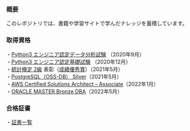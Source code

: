 ### 概要
このレポジトリでは、書籍や学習サイトで学んだナレッジを蓄積しています。<br>

### 取得資格
・[Python3 エンジニア認定データ分析試験](https://www.pythonic-exam.com/exam/analyist) （2020年9月）<br>
・[Python3 エンジニア認定基礎試験](https://www.pythonic-exam.com/exam/basic) （2020年12月）<br>
・[統計検定 2級](https://www.toukei-kentei.jp/about/grade2/) 表彰（[成績優秀賞](https://github.com/y-sh-ml/Books/blob/main/%E5%90%88%E6%A0%BC%E8%A8%BC%E6%9B%B8/%E7%B5%B1%E8%A8%88%E6%A4%9C%E5%AE%9A2%E7%B4%9A%20%E8%A1%A8%E5%BD%B0.pdf)）（2021年5月）<br>
・[PostgreSQL（OSS-DB） Silver](https://oss-db.jp/outline/silver)（2021年5月）<br>
・[AWS Certified Solutions Architect – Associate](https://aws.amazon.com/jp/certification/certified-solutions-architect-associate/)（2022年1月）<br>
・[ORACLE MASTER Bronze DBA](https://education.oracle.com/ja/oracle-master-bronze-dba-available-only-in-japan/trackp_DB19CBRNZ)（2022年5月）

### 合格証書
・[証書一覧](https://github.com/y-sh-ml/Books/tree/main/%E5%90%88%E6%A0%BC%E8%A8%BC%E6%9B%B8)
